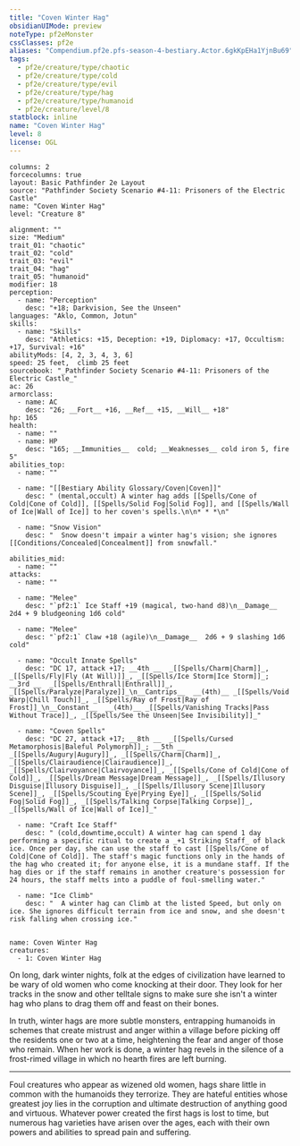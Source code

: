 ```yaml
---
title: "Coven Winter Hag"
obsidianUIMode: preview
noteType: pf2eMonster
cssClasses: pf2e
aliases: "Compendium.pf2e.pfs-season-4-bestiary.Actor.6gkKpEHa1YjnBu69" 
tags:
  - pf2e/creature/type/chaotic
  - pf2e/creature/type/cold
  - pf2e/creature/type/evil
  - pf2e/creature/type/hag
  - pf2e/creature/type/humanoid
  - pf2e/creature/level/8
statblock: inline
name: "Coven Winter Hag"
level: 8
license: OGL
---
```


```statblock
columns: 2
forcecolumns: true
layout: Basic Pathfinder 2e Layout
source: "Pathfinder Society Scenario #4-11: Prisoners of the Electric Castle"
name: "Coven Winter Hag"
level: "Creature 8"

alignment: ""
size: "Medium"
trait_01: "chaotic"
trait_02: "cold"
trait_03: "evil"
trait_04: "hag"
trait_05: "humanoid"
modifier: 18
perception:
  - name: "Perception"
    desc: "+18; Darkvision, See the Unseen"
languages: "Aklo, Common, Jotun"
skills:
  - name: "Skills"
    desc: "Athletics: +15, Deception: +19, Diplomacy: +17, Occultism: +17, Survival: +16"
abilityMods: [4, 2, 3, 4, 3, 6]
speed: 25 feet,  climb 25 feet
sourcebook: "_Pathfinder Society Scenario #4-11: Prisoners of the Electric Castle_"
ac: 26
armorclass:
  - name: AC
    desc: "26; __Fort__ +16, __Ref__ +15, __Will__ +18"
hp: 165
health:
  - name: ""
  - name: HP
    desc: "165; __Immunities__  cold; __Weaknesses__ cold iron 5, fire 5"
abilities_top:
  - name: ""

  - name: "[[Bestiary Ability Glossary/Coven|Coven]]"
    desc: " (mental,occult) A winter hag adds [[Spells/Cone of Cold|Cone of Cold]], [[Spells/Solid Fog|Solid Fog]], and [[Spells/Wall of Ice|Wall of Ice]] to her coven's spells.\n\n* * *\n"

  - name: "Snow Vision"
    desc: "  Snow doesn't impair a winter hag's vision; she ignores [[Conditions/Concealed|Concealment]] from snowfall."

abilities_mid:
  - name: ""
attacks:
  - name: ""

  - name: "Melee"
    desc: "`pf2:1` Ice Staff +19 (magical, two-hand d8)\n__Damage__  2d4 + 9 bludgeoning 1d6 cold"

  - name: "Melee"
    desc: "`pf2:1` Claw +18 (agile)\n__Damage__  2d6 + 9 slashing 1d6 cold"

  - name: "Occult Innate Spells"
    desc: "DC 17, attack +17; __4th __  _[[Spells/Charm|Charm]]_, _[[Spells/Fly|Fly (At Will)]]_, _[[Spells/Ice Storm|Ice Storm]]_; __3rd __  _[[Spells/Enthrall|Enthrall]]_, _[[Spells/Paralyze|Paralyze]]_\n__Cantrips__  __(4th)__ _[[Spells/Void Warp|Chill Touch]]_, _[[Spells/Ray of Frost|Ray of Frost]]_\n__Constant__  __(4th)__ _[[Spells/Vanishing Tracks|Pass Without Trace]]_, _[[Spells/See the Unseen|See Invisibility]]_"

  - name: "Coven Spells"
    desc: "DC 27, attack +17; __8th __  _[[Spells/Cursed Metamorphosis|Baleful Polymorph]]_; __5th __  _[[Spells/Augury|Augury]]_, _[[Spells/Charm|Charm]]_, _[[Spells/Clairaudience|Clairaudience]]_, _[[Spells/Clairvoyance|Clairvoyance]]_, _[[Spells/Cone of Cold|Cone of Cold]]_, _[[Spells/Dream Message|Dream Message]]_, _[[Spells/Illusory Disguise|Illusory Disguise]]_, _[[Spells/Illusory Scene|Illusory Scene]]_, _[[Spells/Scouting Eye|Prying Eye]]_, _[[Spells/Solid Fog|Solid Fog]]_, _[[Spells/Talking Corpse|Talking Corpse]]_, _[[Spells/Wall of Ice|Wall of Ice]]_"

  - name: "Craft Ice Staff"
    desc: " (cold,downtime,occult) A winter hag can spend 1 day performing a specific ritual to create a _+1 Striking Staff_ of black ice. Once per day, she can use the staff to cast [[Spells/Cone of Cold|Cone of Cold]]. The staff's magic functions only in the hands of the hag who created it; for anyone else, it is a mundane staff. If the hag dies or if the staff remains in another creature's possession for 24 hours, the staff melts into a puddle of foul-smelling water."

  - name: "Ice Climb"
    desc: "  A winter hag can Climb at the listed Speed, but only on ice. She ignores difficult terrain from ice and snow, and she doesn't risk falling when crossing ice."
 
```

```encounter-table
name: Coven Winter Hag
creatures:
  - 1: Coven Winter Hag
```



On long, dark winter nights, folk at the edges of civilization have learned to be wary of old women who come knocking at their door. They look for her tracks in the snow and other telltale signs to make sure she isn't a winter hag who plans to drag them off and feast on their bones.

In truth, winter hags are more subtle monsters, entrapping humanoids in schemes that create mistrust and anger within a village before picking off the residents one or two at a time, heightening the fear and anger of those who remain. When her work is done, a winter hag revels in the silence of a frost-rimed village in which no hearth fires are left burning.

* * *

Foul creatures who appear as wizened old women, hags share little in common with the humanoids they terrorize. They are hateful entities whose greatest joy lies in the corruption and ultimate destruction of anything good and virtuous. Whatever power created the first hags is lost to time, but numerous hag varieties have arisen over the ages, each with their own powers and abilities to spread pain and suffering.
